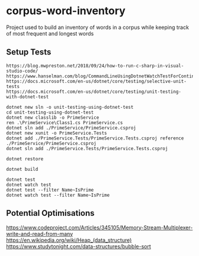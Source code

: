 # corpus-word-inventory
Project used to build an inventory of words in a corpus while keeping track of most frequent and longest words

## Setup Tests
```
https://blog.mwpreston.net/2018/09/24/how-to-run-c-sharp-in-visual-studio-code/
https://www.hanselman.com/blog/CommandLineUsingDotnetWatchTestForContinuousTestingWithNETCore10AndXUnitnet.aspx
https://docs.microsoft.com/en-us/dotnet/core/testing/selective-unit-tests
https://docs.microsoft.com/en-us/dotnet/core/testing/unit-testing-with-dotnet-test
```

```
dotnet new sln -o unit-testing-using-dotnet-test
cd unit-testing-using-dotnet-test
dotnet new classlib -o PrimeService
ren .\PrimeService\Class1.cs PrimeService.cs
dotnet sln add ./PrimeService/PrimeService.csproj
dotnet new xunit -o PrimeService.Tests
dotnet add ./PrimeService.Tests/PrimeService.Tests.csproj reference ./PrimeService/PrimeService.csproj
dotnet sln add ./PrimeService.Tests/PrimeService.Tests.csproj

```


```
dotnet restore

dotnet build

dotnet test
dotnet watch test
dotnet test --filter Name~IsPrime
dotnet watch test --filter Name~IsPrime
```


## Potential Optimisations
https://www.codeproject.com/Articles/345105/Memory-Stream-Multiplexer-write-and-read-from-many
https://en.wikipedia.org/wiki/Heap_(data_structure)
https://www.studytonight.com/data-structures/bubble-sort